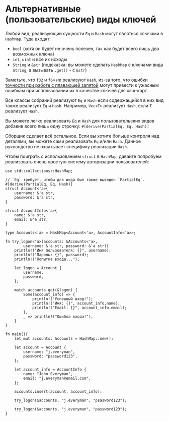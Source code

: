 # Альтернативные (пользовательские) виды ключей

Любой вид, реализующий сущности `Eq` и 
`Hash` могут являться ключами в 
`HashMap`. Туда входят:

- `bool` (хотя он будет не очень полезен, так как будет всего лишь два возможных ключа)
- `int`, `uint` и все их исходы
- `String` и `&str` (подсказка: вы можете сделать `HashMap` с ключами вида `String`, а вызывать `.get()` - с `&str`)

Заметьте, что `f32` и `f64` *не* 
реализуют `Hash`, из-за того, что [ошибки 
точности при работе с плавающей запятой](https://en.wikipedia.org/wiki/Floating_point#Accuracy_problems) могут привести к 
ужасным ошибкам при использовании их в качестве ключей для 
хэш-карт.

Все классы собраний реализуют `Eq` и 
`Hash` если содержащийся в них вид также реализует 
`Eq` и `Hash`. Например, 
`Vec<T>` реализует `Hash`, если 
`T` реализует `Hash`.

Вы можете легко реализовать `Eq` и 
`Hash` для пользовательских видов добавив всего 
лишь одну строчку: `#[derive(PartialEq, Eq, Hash)]`

Сборщик сделает всё остальное. Если вы хотите больше 
контроля над деталями, вы можете сами реализовать 
`Eq` и/или `Hash`. Данное руководство 
не охватывает специфику реализации `Hash`.

Чтобы поиграть с использованием `struct` в 
`HashMap`, давайте попробуем реализовать очень 
простую систему авторизации пользователей:

```rust,editable
use std::collections::HashMap;

// `Eq` требует, чтобы для вида был также выведен `PartialEq`.
#[derive(PartialEq, Eq, Hash)]
struct Account<'a>{
    username: &'a str,
    password: &'a str,
}

struct AccountInfo<'a>{
    name: &'a str,
    email: &'a str,
}

type Accounts<'a> = HashMap<Account<'a>, AccountInfo<'a>>;

fn try_logon<'a>(accounts: &Accounts<'a>,
        username: &'a str, password: &'a str){
    println!("Имя пользователя: {}", username);
    println!("Пароль: {}", password);
    println!("Попытка входа...");

    let logon = Account {
        username,
        password,
    };

    match accounts.get(&logon) {
        Some(account_info) => {
            println!("Успешный вход!");
            println!("Имя: {}", account_info.name);
            println!("Email: {}", account_info.email);
        },
        _ => println!("Ошибка входа!"),
    }
}

fn main(){
    let mut accounts: Accounts = HashMap::new();

    let account = Account {
        username: "j.everyman",
        password: "password123",
    };

    let account_info = AccountInfo {
        name: "John Everyman",
        email: "j.everyman@email.com",
    };

    accounts.insert(account, account_info);

    try_logon(&accounts, "j.everyman", "psasword123");

    try_logon(&accounts, "j.everyman", "password123");
}
```
